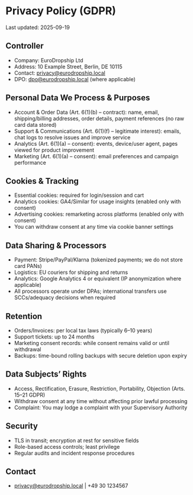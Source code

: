 # Privacy Policy (GDPR)

Last updated: 2025-09-19

## Controller
- Company: EuroDropship Ltd
- Address: 10 Example Street, Berlin, DE 10115
- Contact: privacy@eurodropship.local
- DPO: dpo@eurodropship.local (where applicable)

## Personal Data We Process & Purposes
- Account & Order Data (Art. 6(1)(b) – contract): name, email, shipping/billing addresses, order details, payment references (no raw card data stored)
- Support & Communications (Art. 6(1)(f) – legitimate interest): emails, chat logs to resolve issues and improve service
- Analytics (Art. 6(1)(a) – consent): events, device/user agent, pages viewed for product improvement
- Marketing (Art. 6(1)(a) – consent): email preferences and campaign performance

## Cookies & Tracking
- Essential cookies: required for login/session and cart
- Analytics cookies: GA4/Similar for usage insights (enabled only with consent)
- Advertising cookies: remarketing across platforms (enabled only with consent)
- You can withdraw consent at any time via cookie banner settings

## Data Sharing & Processors
- Payment: Stripe/PayPal/Klarna (tokenized payments; we do not store card PANs)
- Logistics: EU couriers for shipping and returns
- Analytics: Google Analytics 4 or equivalent (IP anonymization where applicable)
- All processors operate under DPAs; international transfers use SCCs/adequacy decisions when required

## Retention
- Orders/Invoices: per local tax laws (typically 6–10 years)
- Support tickets: up to 24 months
- Marketing consent records: while consent remains valid or until withdrawal
- Backups: time-bound rolling backups with secure deletion upon expiry

## Data Subjects’ Rights
- Access, Rectification, Erasure, Restriction, Portability, Objection (Arts. 15–21 GDPR)
- Withdraw consent at any time without affecting prior lawful processing
- Complaint: You may lodge a complaint with your Supervisory Authority

## Security
- TLS in transit; encryption at rest for sensitive fields
- Role-based access controls; least privilege
- Regular audits and incident response procedures

## Contact
- privacy@eurodropship.local | +49 30 1234567
